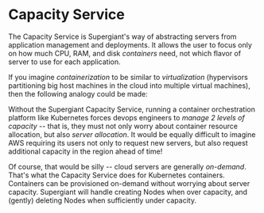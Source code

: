 # Capacity Service

The Capacity Service is Supergiant's way of abstracting servers from
application management and deployments. It allows the user to focus only on how
much CPU, RAM, and disk _containers_ need, not which flavor of server to use for
each application.

If you imagine _containerization_ to be similar to _virtualization_ (hypervisors
partitioning big host machines in the cloud into multiple virtual machines),
then the following analogy could be made:

Without the Supergiant Capacity Service, running a container orchestration
platform like Kubernetes forces devops engineers to *manage 2 levels of capacity*
-- that is, they must not only worry about container resource allocation, but
also _server allocation_. It would be equally difficult to imagine AWS requiring
its users not only to request new servers, but also request additional capacity
in the region ahead of time!

Of course, that would be silly -- cloud servers are generally _on-demand_.
That's what the Capacity Service does for Kubernetes containers. Containers can
be provisioned on-demand without worrying about server capacity. Supergiant will
handle creating Nodes when over capacity, and (gently) deleting Nodes when
sufficiently under capacity.
